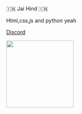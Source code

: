 🇮🇳 Jai Hind 🇮🇳


Html,css,js and python yeah

[Discord](https://dsc.gg/nyt/)


<img height="180em" src="https://github-readme-stats.vercel.app/api?username=NixonXC&show_icons=true&hide_border=true&&count_private=true&include_all_commits=true" />























